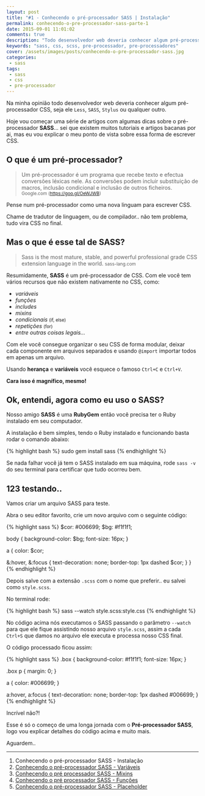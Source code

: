 ```yaml
---
layout: post
title: "#1 - Conhecendo o pré-processador SASS | Instalação"
permalink: conhecendo-o-pre-processador-sass-parte-1
date: 2015-09-01 11:01:02
comments: true
description: "Todo desenvolvedor web deveria conhecer algum pré-processador CSS, seja ele Less, SASS, Stylus ou qualquer outro"
keywords: "sass, css, scss, pre-processador, pre-processadores"
cover: /assets/images/posts/conhecendo-o-pre-processador-sass.jpg
categories:
 - sass
tags:
 - sass
 - css
 - pre-processador
---
```


Na minha opinião todo desenvolvedor web deveria conhecer algum pré-processador CSS, seja ele `Less`, `SASS`, `Stylus` ou qualquer outro.

Hoje vou começar uma série de artigos com algumas dicas sobre o pré-processador **SASS**... sei que existem muitos tutoriais e artigos bacanas por ai, mas eu vou explicar o meu ponto de vista sobre essa forma de escrever CSS.

## O que é um pré-processador?

> Um pré-processador é um programa que recebe texto e efectua conversões léxicas nele. As conversões podem incluir substituição de macros, inclusão condicional e inclusão de outros ficheiros.
  > <small>Google.com (<a href="https://goo.gl/OeWJWB">https://goo.gl/OeWJWB</a>)</small>

Pense num pré-processador como uma nova linguam para escrever CSS.

Chame de tradutor de linguagem, ou de compilador.. não tem problema, tudo vira CSS no final.

## Mas o que é esse tal de SASS?

> Sass is the most mature, stable, and powerful professional grade CSS extension language in the world.
  > <small>sass-lang.com</small>

Resumidamente, **SASS** é um pré-processador de CSS. Com ele você tem vários recursos que não existem nativamente no CSS, como:

  * *variáveis*
  * *funções*
  * *includes*
  * *mixins*
  * *condicionais* <small>(if, else)</small>
  * *repetições* <small>(for)</small>
  * *entre outras coisas legais...*

Com ele você consegue organizar o seu CSS de forma modular, deixar cada componente em arquivos separados e usando `@import` importar todos em apenas um arquivo.

Usando **herança** e **variáveis** você esquece o famoso `Ctrl+C` e `Ctrl+V`.

**Cara isso é magnífico, mesmo!**

## Ok, entendi, agora como eu uso o SASS?

Nosso amigo **SASS** é uma **RubyGem** então você precisa ter o Ruby instalado em seu computador.

A instalação é bem simples, tendo o Ruby instalado e funcionando basta rodar o comando abaixo:

{% highlight bash %}
sudo gem install sass
{% endhighlight %}

Se nada falhar você já tem o SASS instalado em sua máquina, rode `sass -v` do seu terminal para certificar que tudo ocorreu bem.

## 123 testando..

Vamos criar um arquivo SASS para teste.

Abra o seu editor favorito, crie um novo arquivo com o seguinte código:

{% highlight sass %}
$cor: #006699;
$bg: #f1f1f1;

body {
  background-color: $bg;
  font-size: 16px;
}

a {
  color: $cor;

  &:hover,
  &:focus {
    text-decoration: none;
    border-top: 1px dashed $cor;
  }
}
{% endhighlight %}

Depois salve com a extensão `.scss` com o nome que preferir.. eu salvei como `style.scss`.

No terminal rode:

{% highlight bash %}
sass --watch style.scss:style.css
{% endhighlight %}

No código acima nós executamos o SASS passando o parâmetro `--watch` para que ele fique assistindo nosso arquivo `style.scss`, assim a cada `Ctrl+S` que damos no arquivo ele executa e processa nosso CSS final.

O código processado ficou assim:

{% highlight sass %}
.box {
  background-color: #f1f1f1;
  font-size: 16px;
}

.box p {
  margin: 0;
}

a {
  color: #006699;
}

a:hover, a:focus {
  text-decoration: none;
  border-top: 1px dashed #006699;
}
{% endhighlight %}

Incrível não?!

Esse é só o começo de uma longa jornada com o **Pré-processador SASS**, logo vou explicar detalhes do código acima e muito mais.

Aguardem..

***

 1. Conhecendo o pré-processador SASS - Instalação
 2. [Conhecendo o pré-processador SASS - Variáveis](/sass-variaveis-parte-2)
 3. [Conhecendo o pré processador SASS - Mixins](/sass-parte-3-mixins)
 4. [Conhecendo o pré processador SASS - Funções](/sass-parte-4-funcoes)
 5. [Conhecendo o pré-processador SASS - Placeholder](/sass-parte-5-placeholder/)
